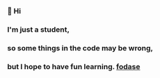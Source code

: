 ### 👋 Hi
### I'm just a student,
### so some things in the code may be wrong,
### but I hope to have fun learning. [fodase](https://twitch.tv/alanzoka)

<!--
**VrickTheus/VrickTheus** is a ✨ _special_ ✨ repository because its `README.md` (this file) appears on your GitHub profile.

Here are some ideas to get you started:

- 🔭 I’m currently working on ...
- 🌱 I’m currently learning ...
- 👯 I’m looking to collaborate on ...
- 🤔 I’m looking for help with ...
- 💬 Ask me about ...
- 📫 How to reach me: ...
- 😄 Pronouns: ...
- ⚡ Fun fact: ...
-->
